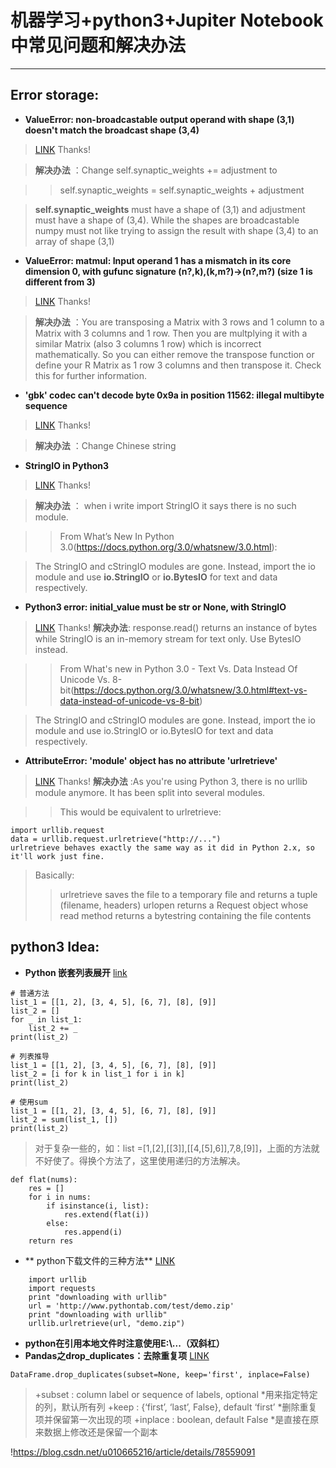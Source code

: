 # 机器学习+python3+Jupiter Notebook中常见问题和解决办法
----
## Error storage:
* **ValueError: non-broadcastable output operand with shape (3,1) doesn't match the broadcast shape (3,4)**
>[LINK](https://stackoverflow.com/questions/47493559/valueerror-non-broadcastable-output-operand-with-shape-3-1-doesnt-match-the/47493938)  Thanks!

>**解决办法** ：Change self.synaptic_weights += adjustment to

>>self.synaptic_weights = self.synaptic_weights + adjustment

>**self.synaptic_weights** must have a shape of (3,1) and adjustment must have a shape of (3,4). While the shapes are broadcastable numpy must not like trying to assign the result with shape (3,4) to an array of shape (3,1)

* **ValueError: matmul: Input operand 1 has a mismatch in its core dimension 0, with gufunc signature (n?,k),(k,m?)->(n?,m?) (size 1 is different from 3)**
>[LINK](https://stackoverflow.com/questions/59317249/valueerror-matmul-input-operand-1-has-a-mismatch-in-its-core-dimension-0-with)  Thanks!

>**解决办法** ：You are transposing a Matrix with 3 rows and 1 column to a Matrix with 3 columns and 1 row. Then you are multplying it with a similar Matrix (also 3 columns 1 row) which is incorrect mathematically. So you can either remove the transpose function or define your R Matrix as 1 row 3 columns and then transpose it. Check this for further information.

* **'gbk' codec can't decode byte 0x9a in position 11562: illegal multibyte sequence**
>[LINK](https://github.com/rkern/line_profiler/issues/37)  Thanks!

>**解决办法** ：Change Chinese string

* **StringIO in Python3**
>[LINK](https://stackoverflow.com/questions/11914472/stringio-in-python3)  Thanks!

>**解决办法** ：
>when i write import StringIO it says there is no such module.

>>From What’s New In Python 3.0(https://docs.python.org/3.0/whatsnew/3.0.html):

>The StringIO and cStringIO modules are gone. Instead, import the io module and use **io.StringIO** or **io.BytesIO** for text and data respectively.

* **Python3 error: initial_value must be str or None, with StringIO**
>[LINK](https://stackoverflow.com/questions/31064981/python3-error-initial-value-must-be-str-or-none-with-stringio)  Thanks!
>**解决办法**: response.read() returns an instance of bytes while StringIO is an in-memory stream for text only. Use BytesIO instead.

>>From What's new in Python 3.0 - Text Vs. Data Instead Of Unicode Vs. 8-bit(https://docs.python.org/3.0/whatsnew/3.0.html#text-vs-data-instead-of-unicode-vs-8-bit)

>The StringIO and cStringIO modules are gone. Instead, import the io module and use io.StringIO or io.BytesIO for text and data respectively. 

* **AttributeError: 'module' object has no attribute 'urlretrieve'**
>[LINK](https://stackoverflow.com/questions/17960942/attributeerror-module-object-has-no-attribute-urlretrieve)  Thanks!
>**解决办法** :As you're using Python 3, there is no urllib module anymore. It has been split into several modules.

>>This would be equivalent to urlretrieve:
```
import urllib.request
data = urllib.request.urlretrieve("http://...")
urlretrieve behaves exactly the same way as it did in Python 2.x, so it'll work just fine.
```

>Basically:
>>urlretrieve saves the file to a temporary file and returns a tuple (filename, headers)
>>urlopen returns a Request object whose read method returns a bytestring containing the file contents

## python3 Idea:
+ **Python 嵌套列表展开**
[link](https://blog.csdn.net/XX_123_1_RJ/article/details/80591107)
```
# 普通方法
list_1 = [[1, 2], [3, 4, 5], [6, 7], [8], [9]]
list_2 = []
for _ in list_1:
    list_2 += _
print(list_2)
 
# 列表推导
list_1 = [[1, 2], [3, 4, 5], [6, 7], [8], [9]]
list_2 = [i for k in list_1 for i in k]
print(list_2)
 
# 使用sum
list_1 = [[1, 2], [3, 4, 5], [6, 7], [8], [9]]
list_2 = sum(list_1, [])
print(list_2)
```
>对于复杂一些的，如：list =[1,[2],[[3]],[[4,[5],6]],7,8,[9]]，上面的方法就不好使了。得换个方法了，这里使用递归的方法解决。
```
def flat(nums):
    res = []
    for i in nums:
        if isinstance(i, list):
            res.extend(flat(i))
        else:
            res.append(i)
    return res
```

+ ** python下载文件的三种方法**
[LINK](https://www.jianshu.com/p/e137b03a1cd2)
```
    import urllib 
    import requests
    print "downloading with urllib" 
    url = 'http://www.pythontab.com/test/demo.zip'  
    print "downloading with urllib"
    urllib.urlretrieve(url, "demo.zip")
```
+ **python在引用本地文件时注意使用E:\\...（双斜杠）**
+ **Pandas之drop_duplicates：去除重复项**
[LINK](https://blog.csdn.net/u010665216/article/details/78559091)
```
DataFrame.drop_duplicates(subset=None, keep='first', inplace=False)
```
> +subset : column label or sequence of labels, optional
*用来指定特定的列，默认所有列
+keep : {‘first’, ‘last’, False}, default ‘first’
*删除重复项并保留第一次出现的项
+inplace : boolean, default False
*是直接在原来数据上修改还是保留一个副本

!https://blog.csdn.net/u010665216/article/details/78559091
